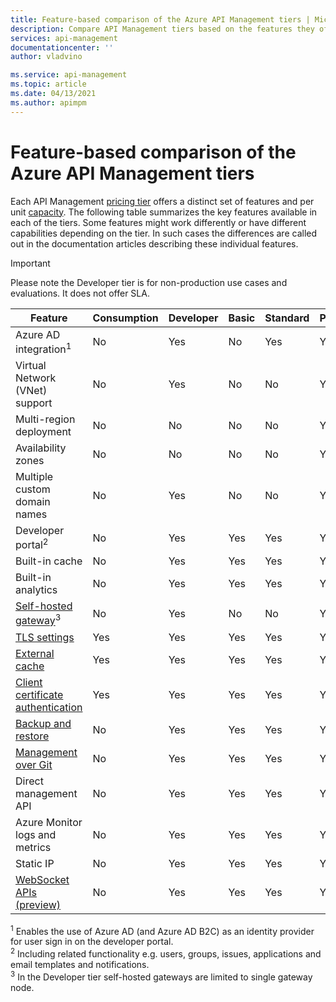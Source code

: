 ```yaml
---
title: Feature-based comparison of the Azure API Management tiers | Microsoft Docs
description: Compare API Management tiers based on the features they offer. See a table that summarizes the key features available in each pricing tier.
services: api-management
documentationcenter: ''
author: vladvino

ms.service: api-management
ms.topic: article
ms.date: 04/13/2021
ms.author: apimpm
---
```


# Feature-based comparison of the Azure API Management tiers

Each API Management [pricing tier](https://aka.ms/apimpricing) offers a distinct set of features and per unit [capacity](api-management-capacity.md). The following table summarizes the key features available in each of the tiers. Some features might work differently or have different capabilities depending on the tier. In such cases the differences are called out in the documentation articles describing these individual features.

> [!IMPORTANT]
> Please note the Developer tier is for non-production use cases and evaluations. It does not offer SLA.

| Feature                                                                                      | Consumption | Developer | Basic | Standard | Premium |
| -------------------------------------------------------------------------------------------- | ----------- | --------- | ----- | -------- | ------- |
| Azure AD integration<sup>1</sup>                                                             | No          | Yes       | No    | Yes      | Yes     |
| Virtual Network (VNet) support                                                               | No          | Yes       | No    | No       | Yes     |
| Multi-region deployment                                                                      | No          | No        | No    | No       | Yes     |
| Availability zones                                                                           | No          | No        | No    | No       | Yes     |
| Multiple custom domain names                                                                 | No          | Yes        | No    | No       | Yes     |
| Developer portal<sup>2</sup>                                                                 | No          | Yes       | Yes   | Yes      | Yes     |
| Built-in cache                                                                               | No          | Yes       | Yes   | Yes      | Yes     |
| Built-in analytics                                                                           | No          | Yes       | Yes   | Yes      | Yes     |
| [Self-hosted gateway](self-hosted-gateway-overview.md)<sup>3</sup>                           | No          | Yes       | No    | No       | Yes     |
| [TLS settings](api-management-howto-manage-protocols-ciphers.md)                             | Yes         | Yes       | Yes   | Yes      | Yes     |
| [External cache](./api-management-howto-cache-external.md)                                                    | Yes         | Yes       | Yes   | Yes      | Yes     |
| [Client certificate authentication](api-management-howto-mutual-certificates-for-clients.md) | Yes         | Yes       | Yes   | Yes      | Yes     |
| [Backup and restore](api-management-howto-disaster-recovery-backup-restore.md)               | No          | Yes       | Yes   | Yes      | Yes     |
| [Management over Git](api-management-configuration-repository-git.md)                        | No          | Yes       | Yes   | Yes      | Yes     |
| Direct management API                                                                        | No          | Yes       | Yes   | Yes      | Yes     |
| Azure Monitor logs and metrics                                                               | No          | Yes       | Yes   | Yes      | Yes     |
| Static IP                                                                                    | No          | Yes       | Yes   | Yes      | Yes     |
| [WebSocket APIs (preview)](websocket-api.md)                                                                                    | No          | Yes       | Yes   | Yes      | Yes     |

<sup>1</sup> Enables the use of Azure AD (and Azure AD B2C) as an identity provider for user sign in on the developer portal.<br/>
<sup>2</sup> Including related functionality e.g. users, groups, issues, applications and email templates and notifications.<br/>
<sup>3</sup> In the Developer tier self-hosted gateways are limited to single gateway node.<br/>